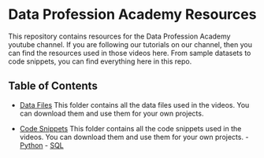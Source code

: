 # Data Profession Academy Resources

This repository contains resources for the Data Profession Academy youtube channel. If you are following our tutorials on our channel, then you can find the resources used in those videos here. From sample datasets to code snippets, you can find everything here in this repo. 


## Table of Contents

- [Data Files](#data-files)
    This folder contains all the data files used in the videos. You can download them and use them for your own projects.

- [Code Snippets](#code-snippets)
    This folder contains all the code snippets used in the videos. You can download them and use them for your own projects.
        - [Python](#python)
        - [SQL](#sql)